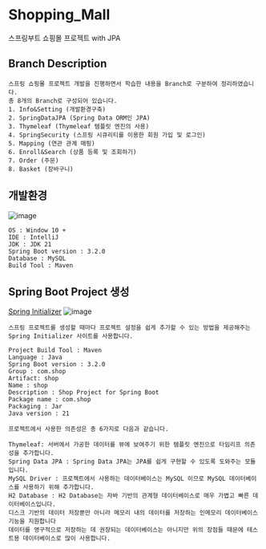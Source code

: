 # Shopping_Mall
스프링부트 쇼핑몰 프로젝트 with JPA

## Branch Description

```
스프링 쇼핑몰 프로젝트 개발을 진행하면서 학습한 내용을 Branch로 구분하여 정리하였습니다.
총 8개의 Branch로 구성되어 있습니다.
1. Info&Setting (개발환경구축)
2. SpringDataJPA (Spring Data ORM인 JPA)
3. Thymeleaf (Thymeleaf 템플릿 엔진의 사용) 
4. SpringSecurity (스프링 시큐리티를 이용한 회원 가입 및 로그인)
5. Mapping (연관 관계 매핑)
6. Enroll&Search (상품 등록 및 조회하기)
7. Order (주문)
8. Basket (장바구니)
```

## 개발환경
![image](https://github.com/mr-won/Shopping_Mall/assets/58906858/71b39261-c9e6-4718-afd0-bd74a763ef55)
```
OS : Window 10 +
IDE : IntelliJ
JDK : JDK 21
Spring Boot version : 3.2.0
Database : MySQL
Build Tool : Maven
```

## Spring Boot Project 생성
[Spring Initializer](https://start.spring.io/)
![image](https://github.com/mr-won/Shopping_Mall/assets/58906858/07367f3c-63f9-40fc-ab74-54c6d24ce5df)   
```
스프링 프로젝트를 생성할 때마다 프로젝트 설정을 쉽게 추가할 수 있는 방법을 제공해주는 Spring Initializer 사이트를 사용합니다.

Project Build Tool : Maven
Language : Java
Spring Boot version : 3.2.0
Group : com.shop
Artifact: shop
Name : shop
Description : Shop Project for Spring Boot
Package name : com.shop
Packaging : Jar
Java version : 21
```
```
프로젝트에서 사용한 의존성은 총 6가지로 다음과 같습니다.

Thymeleaf: 서버에서 가공한 데이터를 뷰에 보여주기 위한 템플릿 엔진으로 타임리프 의존성을 추가합니다.
Spring Data JPA : Spring Data JPA는 JPA를 쉽게 구현할 수 있도록 도와주는 모듈입니다.
MySQL Driver : 프로젝트에서 사용하는 데이터베이스는 MySQL 이므로 MySQL 데이터베이스를 사용하기 위해 추가합니다.
H2 Database : H2 Database는 자바 기반의 관계형 데이터베이스로 매우 가볍고 빠른 데이터베이스입니다.
디스크 기반의 데이터 저장뿐만 아니라 메모리 내의 데이터를 저장하는 인메모리 데이터베이스 기능을 지원합니다
데이터를 영구적으로 저장하는 데 권장되는 데이터베이스는 아니지만 위의 장점들 때문에 테스트용 데이터베이스로 많이 사용합니다.

```
